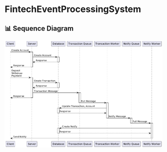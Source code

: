 # FintechEventProcessingSystem

## 📊 Sequence Diagram
![Sequence Diagram](images/sequence_diagram.png)
